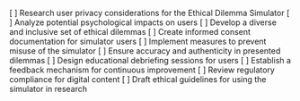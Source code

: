[ ] Research user privacy considerations for the Ethical Dilemma Simulator
[ ] Analyze potential psychological impacts on users
[ ] Develop a diverse and inclusive set of ethical dilemmas
[ ] Create informed consent documentation for simulator users
[ ] Implement measures to prevent misuse of the simulator
[ ] Ensure accuracy and authenticity in presented dilemmas
[ ] Design educational debriefing sessions for users
[ ] Establish a feedback mechanism for continuous improvement
[ ] Review regulatory compliance for digital content
[ ] Draft ethical guidelines for using the simulator in research